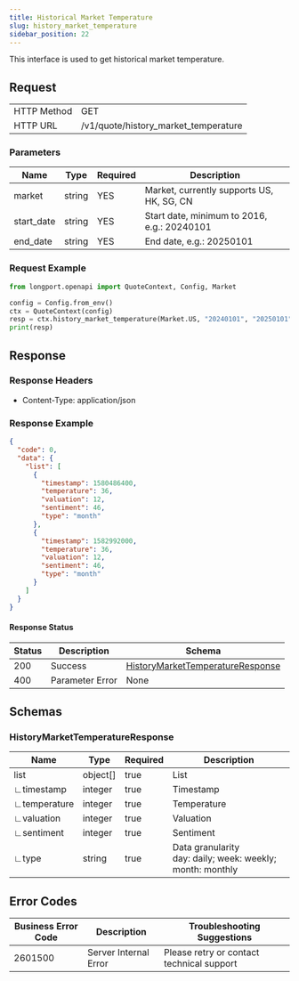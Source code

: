 ```yaml
---
title: Historical Market Temperature
slug: history_market_temperature
sidebar_position: 22
---
```


This interface is used to get historical market temperature.

<SDKLinks module="quote" klass="QuoteContext" method="history_market_temperature" />

## Request

<table className="http-basic">
<tbody>
<tr><td className="http-basic-key">HTTP Method</td><td>GET</td></tr>
<tr><td className="http-basic-key">HTTP URL</td><td>/v1/quote/history_market_temperature</td></tr>
</tbody>
</table>

### Parameters

| Name       | Type   | Required | Description                                 |
| ---------- | ------ | -------- | ------------------------------------------- |
| market     | string | YES      | Market, currently supports US, HK, SG, CN   |
| start_date | string | YES      | Start date, minimum to 2016, e.g.: 20240101 |
| end_date   | string | YES      | End date, e.g.: 20250101                    |

### Request Example

```python
from longport.openapi import QuoteContext, Config, Market

config = Config.from_env()
ctx = QuoteContext(config)
resp = ctx.history_market_temperature(Market.US, "20240101", "20250101")
print(resp)
```

## Response

### Response Headers

- Content-Type: application/json

### Response Example

```json
{
  "code": 0,
  "data": {
    "list": [
      {
        "timestamp": 1580486400,
        "temperature": 36,
        "valuation": 12,
        "sentiment": 46,
        "type": "month"
      },
      {
        "timestamp": 1582992000,
        "temperature": 36,
        "valuation": 12,
        "sentiment": 46,
        "type": "month"
      }
    ]
  }
}
```

#### Response Status

| Status | Description     | Schema                                                                   |
| ------ | --------------- | ------------------------------------------------------------------------ |
| 200    | Success         | [HistoryMarketTemperatureResponse](#history_market_temperature_response) |
| 400    | Parameter Error | None                                                                     |

<aside className="success">
</aside>

## Schemas

### HistoryMarketTemperatureResponse

<a id="history_market_temperature_response"></a>

| Name         | Type     | Required | Description                                                     |
| ------------ | -------- | -------- | --------------------------------------------------------------- |
| list         | object[] | true     | List                                     |
| ∟timestamp   | integer  | true     | Timestamp                                                       |
| ∟temperature    | integer  | true     | Temperature                                          |
| ∟valuation      | integer  | true     | Valuation                                          |
| ∟sentiment      | integer  | true     | Sentiment                                          |
| ∟type        | string   | true     | Data granularity <br />day: daily; week: weekly; month: monthly |

## Error Codes

| Business Error Code | Description           | Troubleshooting Suggestions               |
| ------------------- | --------------------- | ----------------------------------------- |
| 2601500             | Server Internal Error | Please retry or contact technical support |
